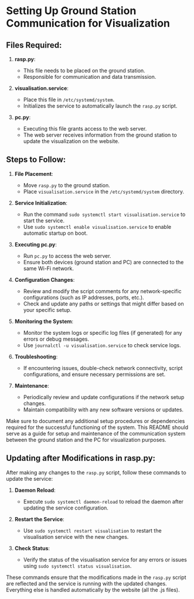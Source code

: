 # Setting Up Ground Station Communication for Visualization

## Files Required:

1. **rasp.py**:
   - This file needs to be placed on the ground station.
   - Responsible for communication and data transmission.

2. **visualisation.service**:
   - Place this file in `/etc/systemd/system`.
   - Initializes the service to automatically launch the `rasp.py` script.

3. **pc.py**:
   - Executing this file grants access to the web server.
   - The web server receives information from the ground station to update the visualization on the website.

## Steps to Follow:

1. **File Placement**:
   - Move `rasp.py` to the ground station.
   - Place `visualisation.service` in the `/etc/systemd/system` directory.

2. **Service Initialization**:
   - Run the command `sudo systemctl start visualisation.service` to start the service.
   - Use `sudo systemctl enable visualisation.service` to enable automatic startup on boot.

3. **Executing pc.py**:
   - Run `pc.py` to access the web server.
   - Ensure both devices (ground station and PC) are connected to the same Wi-Fi network.

4. **Configuration Changes**:
   - Review and modify the script comments for any network-specific configurations (such as IP addresses, ports, etc.).
   - Check and update any paths or settings that might differ based on your specific setup.

5. **Monitoring the System**:
   - Monitor the system logs or specific log files (if generated) for any errors or debug messages.
   - Use `journalctl -u visualisation.service` to check service logs.

6. **Troubleshooting**:
   - If encountering issues, double-check network connectivity, script configurations, and ensure necessary permissions are set.

7. **Maintenance**:
   - Periodically review and update configurations if the network setup changes.
   - Maintain compatibility with any new software versions or updates.

Make sure to document any additional setup procedures or dependencies required for the successful functioning of the system. 
This README should serve as a guide for setup and maintenance of the communication system between the ground station and the PC for visualization purposes.

## Updating after Modifications in rasp.py:

After making any changes to the `rasp.py` script, follow these commands to update the service:

1. **Daemon Reload**:
   - Execute `sudo systemctl daemon-reload` to reload the daemon after updating the service configuration.

2. **Restart the Service**:
   - Use `sudo systemctl restart visualisation` to restart the visualisation service with the new changes.

3. **Check Status**:
   - Verify the status of the visualisation service for any errors or issues using `sudo systemctl status visualisation`.

These commands ensure that the modifications made in the `rasp.py` script are reflected and the service is running with the updated changes.
Everything else is handled automatically by the website (all the .js files).
